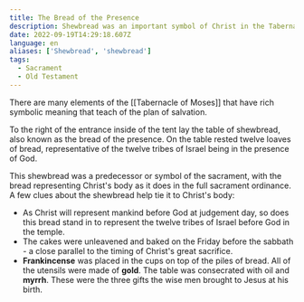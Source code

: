 ```yaml
---
title: The Bread of the Presence
description: Shewbread was an important symbol of Christ in the Tabernacle of Moses.
date: 2022-09-19T14:29:18.607Z
language: en
aliases: ['Shewbread', 'shewbread']
tags:
  - Sacrament
  - Old Testament
---
```


There are many elements of the [[Tabernacle of Moses]] that have rich symbolic meaning that teach of the plan of salvation.

To the right of the entrance inside of the tent lay the table of shewbread, also known as the bread of the presence. On the table rested twelve loaves of bread, representative of the twelve tribes of Israel being in the presence of God.

This shewbread was a predecessor or symbol of the sacrament, with the bread representing Christ's body as it does in the full sacrament ordinance. A few clues about the shewbread help tie it to Christ's body:
* As Christ will represent mankind before God at judgement day, so does this bread stand in to represent the twelve tribes of Israel before God in the temple.
* The cakes were unleavened and baked on the Friday before the sabbath - a close parallel to the timing of Christ's great sacrifice.
* **Frankincense** was placed in the cups on top of the piles of bread. All of the utensils were made of **gold**. The table was consecrated with oil and **myrrh**. These were the three gifts the wise men brought to Jesus at his birth.
